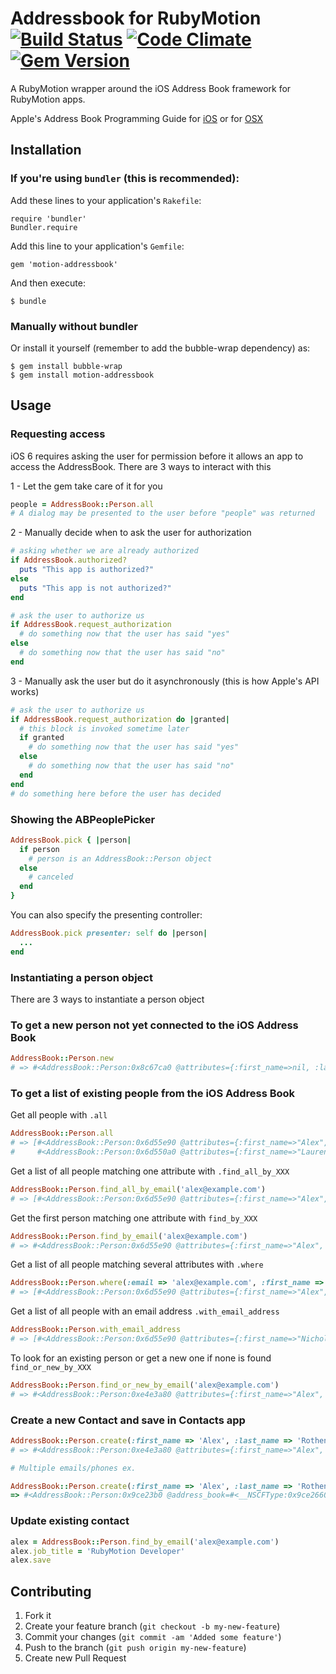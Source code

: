 # Addressbook for RubyMotion[![Build Status](https://secure.travis-ci.org/alexrothenberg/motion-addressbook.png)](http://travis-ci.org/alexrothenberg/motion-addressbook) [![Code Climate](https://codeclimate.com/github/alexrothenberg/motion-addressbook.png)](https://codeclimate.com/github/alexrothenberg/motion-addressbook) [![Gem Version](https://badge.fury.io/rb/motion-addressbook.png)](http://badge.fury.io/rb/motion-addressbook)

A RubyMotion wrapper around the iOS Address Book framework for RubyMotion apps.

Apple's Address Book Programming Guide for [iOS](http://developer.apple.com/library/ios/#DOCUMENTATION/ContactData/Conceptual/AddressBookProgrammingGuideforiPhone/Introduction.html)
or for [OSX](https://developer.apple.com/library/mac/#documentation/userexperience/Conceptual/AddressBook/AddressBook.html#//apple_ref/doc/uid/10000117i)

## Installation

### If you're using `bundler` (this is recommended):

Add these lines to your application's `Rakefile`:

    require 'bundler'
    Bundler.require

Add this line to your application's `Gemfile`:

    gem 'motion-addressbook'

And then execute:

    $ bundle

### Manually without bundler

Or install it yourself (remember to add the bubble-wrap dependency) as:

    $ gem install bubble-wrap
    $ gem install motion-addressbook

## Usage

### Requesting access

iOS 6 requires asking the user for permission before it allows an app to access the AddressBook.  There are 3 ways to interact with this

1 - Let the gem take care of it for you

```ruby
people = AddressBook::Person.all
# A dialog may be presented to the user before "people" was returned
```

2 - Manually decide when to ask the user for authorization

```ruby
# asking whether we are already authorized
if AddressBook.authorized?
  puts "This app is authorized?"
else
  puts "This app is not authorized?"
end

# ask the user to authorize us
if AddressBook.request_authorization
  # do something now that the user has said "yes"
else
  # do something now that the user has said "no"
end
```

3 - Manually ask the user but do it asynchronously (this is how Apple's API works)

```ruby
# ask the user to authorize us
if AddressBook.request_authorization do |granted|
  # this block is invoked sometime later
  if granted
    # do something now that the user has said "yes"
  else
    # do something now that the user has said "no"
  end
end
# do something here before the user has decided
```

### Showing the ABPeoplePicker

```ruby
AddressBook.pick { |person|
  if person
    # person is an AddressBook::Person object
  else
    # canceled
  end
}
```

You can also specify the presenting controller:

```ruby
AddressBook.pick presenter: self do |person|
  ...
end
```

### Instantiating a person object

There are 3 ways to instantiate a person object

### To get a new person not yet connected to the iOS Address Book

```ruby
AddressBook::Person.new
# => #<AddressBook::Person:0x8c67ca0 @attributes={:first_name=>nil, :last_name=>nil, :job_title=>nil, :department=>nil, :organization=>nil} @new_record=true @ab_person=#<__NSCFType:0x6d832e0>>
```

### To get a list of existing people from the iOS Address Book

Get all people with `.all`

```ruby
AddressBook::Person.all
# => [#<AddressBook::Person:0x6d55e90 @attributes={:first_name=>"Alex", :last_name=>"Rothenberg", :job_title=>nil, :department=>nil, :organization=>nil} @ab_person=#<__NSCFType:0x6df8bf0>>,
#     #<AddressBook::Person:0x6d550a0 @attributes={:first_name=>"Laurent", :last_name=>"Sansonetti", :job_title=>nil, :department=>nil, :organization=>"HipByte"} @ab_person=#<__NSCFType:0x6df97d0>>]
```

Get a list of all people matching one attribute with `.find_all_by_XXX`

```ruby
AddressBook::Person.find_all_by_email('alex@example.com')
# => [#<AddressBook::Person:0x6d55e90 @attributes={:first_name=>"Alex", :last_name=>"Rothenberg", :job_title=>nil, :department=>nil, :organization=>nil} @ab_person=#<__NSCFType:0x6df8bf0>>]
```

Get the first person matching one attribute with `find_by_XXX`

```ruby
AddressBook::Person.find_by_email('alex@example.com')
# => #<AddressBook::Person:0x6d55e90 @attributes={:first_name=>"Alex", :last_name=>"Rothenberg", :job_title=>nil, :department=>nil, :organization=>nil} @ab_person=#<__NSCFType:0x6df8bf0>>
```

Get a list of all people matching several attributes with `.where`

```ruby
AddressBook::Person.where(:email => 'alex@example.com', :first_name => 'Alex')
# => [#<AddressBook::Person:0x6d55e90 @attributes={:first_name=>"Alex", :last_name=>"Rothenberg", :job_title=>nil, :department=>nil, :organization=>nil} @ab_person=#<__NSCFType:0x6df8bf0>>]
```

Get a list of all people with an email address `.with_email_address`

```ruby
AddressBook::Person.with_email_address
# => [#<AddressBook::Person:0x6d55e90 @attributes={:first_name=>"Nicholas", :last_name=>"Hughes", :emails=>[{:value=>"nick@example.com", :label=>"Work"}]} @ab_person=#<__NSCFType:0x6df8bf0>>]
```

To look for an existing person or get a new one if none is found `find_or_new_by_XXX`

```ruby
AddressBook::Person.find_or_new_by_email('alex@example.com')
# => #<AddressBook::Person:0xe4e3a80 @attributes={:first_name=>"Alex", :last_name=>"Rothenberg", :job_title=>nil, :department=>nil, :organization=>nil} @ab_person=#<__NSCFType:0xe4bbef0>>
```

### Create a new Contact and save in Contacts app

```ruby
AddressBook::Person.create(:first_name => 'Alex', :last_name => 'Rothenberg', :email => [{ :value => 'alex@example.com', :label => 'Home'}], , :phones => [{ :value => '9920149993', :label => 'Mobile'}])
# => #<AddressBook::Person:0xe4e3a80 @attributes={:first_name=>"Alex", :last_name=>"Rothenberg", :job_title=>nil, :department=>nil, :organization=>nil} @ab_person=#<__NSCFType:0xe4bbef0>>

# Multiple emails/phones ex.

AddressBook::Person.create(:first_name => 'Alex', :last_name => 'Rothenberg', :emails => ["a@mail.com", "b@gmail.com", "c@gmail.com", {:value => 'ashish@gmail.com', :label => 'Personal'} ], :phones => ['1234','2345','4567'])
=> #<AddressBook::Person:0x9ce23b0 @address_book=#<__NSCFType:0x9ce2660> @ab_person=#<__NSCFType:0x9ce2450> @attributes=nil>
```
### Update existing contact

```ruby
alex = AddressBook::Person.find_by_email('alex@example.com')
alex.job_title = 'RubyMotion Developer'
alex.save
```

## Contributing

1. Fork it
2. Create your feature branch (`git checkout -b my-new-feature`)
3. Commit your changes (`git commit -am 'Added some feature'`)
4. Push to the branch (`git push origin my-new-feature`)
5. Create new Pull Request
